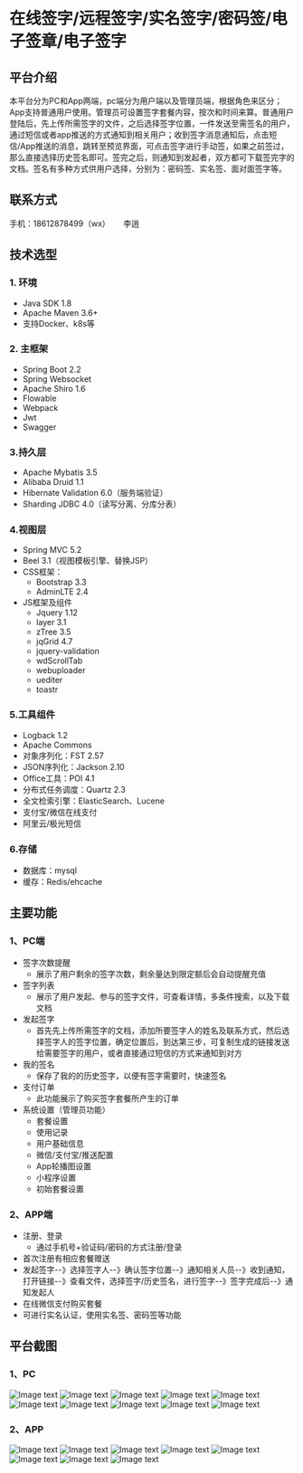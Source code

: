 # 在线签字/远程签字/实名签字/密码签/电子签章/电子签字
## 平台介绍
本平台分为PC和App两端，pc端分为用户端以及管理员端，根据角色来区分；App支持普通用户使用。管理员可设置签字套餐内容，按次和时间来算。普通用户登陆后，先上传所需签字的文件，之后选择签字位置，一件发送至需签名的用户，通过短信或者app推送的方式通知到相关用户；收到签字消息通知后，点击短信/App推送的消息，跳转至预览界面，可点击签字进行手动签，如果之前签过，那么直接选择历史签名即可。签完之后，则通知到发起者，双方都可下载签完字的文档。签名有多种方式供用户选择，分别为：密码签、实名签、面对面签字等。
## 联系方式
手机：18612878499（wx）      李逍
## 技术选型

### 1. 环境

* Java SDK 1.8
* Apache Maven 3.6+
* 支持Docker、k8s等
### 2. 主框架

* Spring Boot 2.2
* Spring Websocket
* Apache Shiro 1.6
* Flowable
* Webpack
* Jwt
* Swagger
### 3.持久层

* Apache Mybatis 3.5
* Alibaba Druid 1.1
* Hibernate Validation 6.0（服务端验证）
* Sharding JDBC 4.0（读写分离、分库分表）
### 4.视图层

* Spring MVC 5.2
* Beel 3.1（视图模板引擎、替换JSP）
* CSS框架：
    * Bootstrap 3.3
    * AdminLTE 2.4
* JS框架及组件
    * Jquery 1.12
    * layer 3.1
    * zTree 3.5
    * jqGrid 4.7
    * jquery-validation
    * wdScrollTab
    * webuploader
    * uediter
    * toastr
###  5.工具组件

* Logback 1.2
* Apache Commons
* 对象序列化：FST 2.57
* JSON序列化：Jackson 2.10
* Office工具：POI 4.1
* 分布式任务调度：Quartz 2.3
* 全文检索引擎：ElasticSearch、Lucene
* 支付宝/微信在线支付
* 阿里云/极光短信
### 6.存储

* 数据库：mysql
* 缓存：Redis/ehcache
## 主要功能
### 1、PC端

* 签字次数提醒
    * 展示了用户剩余的签字次数，剩余量达到限定额后会自动提醒充值
* 签字列表
    * 展示了用户发起、参与的签字文件，可查看详情，多条件搜索，以及下载文档
* 发起签字
    * 首先先上传所需签字的文档，添加所要签字人的姓名及联系方式，然后选择签字人的签字位置，确定位置后，到达第三步，可复制生成的链接发送给需要签字的用户，或者直接通过短信的方式来通知到对方
* 我的签名
    * 保存了我的的历史签字，以便有签字需要时，快速签名
* 支付订单
    * 此功能展示了购买签字套餐所产生的订单
* 系统设置（管理员功能）
    * 套餐设置
    * 使用记录
    * 用户基础信息
    * 微信/支付宝/推送配置
    * App轮播图设置
    * 小程序设置
    * 初始套餐设置
### 2、APP端

* 注册、登录
    * 通过手机号+验证码/密码的方式注册/登录
* 首次注册有相应套餐赠送
* 发起签字--》选择签字人--》确认签字位置--》通知相关人员--》收到通知，打开链接--》查看文件，选择签字/历史签名，进行签字--》签字完成后--》通知发起人
* 在线微信支付购买套餐
* 可进行实名认证，使用实名签、密码签等功能
## 平台截图
### 1、PC
![Image text](https://raw.githubusercontent.com/fengkuangdongwuyuan/qz/main/image/33/%E7%A8%BF%E5%AE%9A%E8%AE%BE%E8%AE%A1-1.png)
![Image text](https://raw.githubusercontent.com/fengkuangdongwuyuan/qz/main/image/33/%E7%A8%BF%E5%AE%9A%E8%AE%BE%E8%AE%A1-2.png)
![Image text](https://raw.githubusercontent.com/fengkuangdongwuyuan/qz/main/image/33/%E7%A8%BF%E5%AE%9A%E8%AE%BE%E8%AE%A1-3.png)
![Image text](https://raw.githubusercontent.com/fengkuangdongwuyuan/qz/main/image/33/%E7%A8%BF%E5%AE%9A%E8%AE%BE%E8%AE%A1-4.png)
![Image text](https://raw.githubusercontent.com/fengkuangdongwuyuan/qz/main/image/33/%E7%A8%BF%E5%AE%9A%E8%AE%BE%E8%AE%A1-5.png)
![Image text](https://raw.githubusercontent.com/fengkuangdongwuyuan/qz/main/image/33/%E7%A8%BF%E5%AE%9A%E8%AE%BE%E8%AE%A1-6.png)
![Image text](https://raw.githubusercontent.com/fengkuangdongwuyuan/qz/main/image/33/%E7%A8%BF%E5%AE%9A%E8%AE%BE%E8%AE%A1-7.png)
![Image text](https://raw.githubusercontent.com/fengkuangdongwuyuan/qz/main/image/33/%E7%A8%BF%E5%AE%9A%E8%AE%BE%E8%AE%A1-8.png)
![Image text](https://raw.githubusercontent.com/fengkuangdongwuyuan/qz/main/image/33/%E7%A8%BF%E5%AE%9A%E8%AE%BE%E8%AE%A1-9.png)
![Image text](https://raw.githubusercontent.com/fengkuangdongwuyuan/qz/main/image/33/%E7%A8%BF%E5%AE%9A%E8%AE%BE%E8%AE%A1-10.png)
### 2、APP
![Image text](https://raw.githubusercontent.com/fengkuangdongwuyuan/qz/main/image/3%20(1)/%E7%A8%BF%E5%AE%9A%E8%AE%BE%E8%AE%A1-1.png)
![Image text](https://raw.githubusercontent.com/fengkuangdongwuyuan/qz/main/image/3%20(1)/%E7%A8%BF%E5%AE%9A%E8%AE%BE%E8%AE%A1-2.png)
![Image text](https://raw.githubusercontent.com/fengkuangdongwuyuan/qz/main/image/3%20(1)/%E7%A8%BF%E5%AE%9A%E8%AE%BE%E8%AE%A1-3.png)
![Image text](https://raw.githubusercontent.com/fengkuangdongwuyuan/qz/main/image/3%20(1)/%E7%A8%BF%E5%AE%9A%E8%AE%BE%E8%AE%A1-4.png)
![Image text](https://raw.githubusercontent.com/fengkuangdongwuyuan/qz/main/image/3%20(1)/%E7%A8%BF%E5%AE%9A%E8%AE%BE%E8%AE%A1-5.png)
![Image text](https://raw.githubusercontent.com/fengkuangdongwuyuan/qz/main/image/3%20(1)/%E7%A8%BF%E5%AE%9A%E8%AE%BE%E8%AE%A1-6.png)
![Image text](https://raw.githubusercontent.com/fengkuangdongwuyuan/qz/main/image/3%20(1)/%E7%A8%BF%E5%AE%9A%E8%AE%BE%E8%AE%A1-7.png)
![Image text](https://raw.githubusercontent.com/fengkuangdongwuyuan/qz/main/image/3%20(1)/%E7%A8%BF%E5%AE%9A%E8%AE%BE%E8%AE%A1-8.png)

